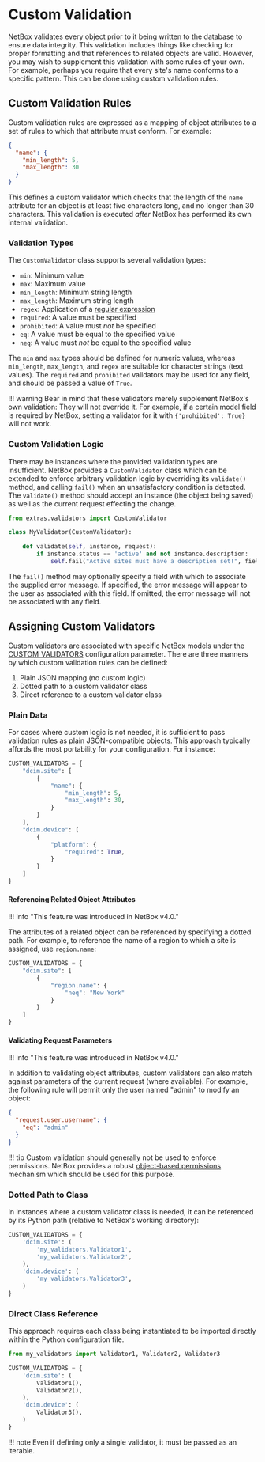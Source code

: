 # Custom Validation

NetBox validates every object prior to it being written to the database to ensure data integrity. This validation includes things like checking for proper formatting and that references to related objects are valid. However, you may wish to supplement this validation with some rules of your own. For example, perhaps you require that every site's name conforms to a specific pattern.  This can be done using custom validation rules.

## Custom Validation Rules

Custom validation rules are expressed as a mapping of object attributes to a set of rules to which that attribute must conform. For example:

```json
{
  "name": {
    "min_length": 5,
    "max_length": 30
  }
}
```

This defines a custom validator which checks that the length of the `name` attribute for an object is at least five characters long, and no longer than 30 characters. This validation is executed _after_ NetBox has performed its own internal validation.

### Validation Types

The `CustomValidator` class supports several validation types:

* `min`: Minimum value
* `max`: Maximum value
* `min_length`: Minimum string length
* `max_length`: Maximum string length
* `regex`: Application of a [regular expression](https://en.wikipedia.org/wiki/Regular_expression)
* `required`: A value must be specified
* `prohibited`: A value must _not_ be specified
* `eq`: A value must be equal to the specified value
* `neq`: A value must _not_ be equal to the specified value

The `min` and `max` types should be defined for numeric values, whereas `min_length`, `max_length`, and `regex` are suitable for character strings (text values). The `required` and `prohibited` validators may be used for any field, and should be passed a value of `True`.

!!! warning
    Bear in mind that these validators merely supplement NetBox's own validation: They will not override it. For example, if a certain model field is required by NetBox, setting a validator for it with `{'prohibited': True}` will not work.

### Custom Validation Logic

There may be instances where the provided validation types are insufficient. NetBox provides a `CustomValidator` class which can be extended to enforce arbitrary validation logic by overriding its `validate()` method, and calling `fail()` when an unsatisfactory condition is detected. The `validate()` method should accept an instance (the object being saved) as well as the current request effecting the change.

```python
from extras.validators import CustomValidator

class MyValidator(CustomValidator):

    def validate(self, instance, request):
        if instance.status == 'active' and not instance.description:
            self.fail("Active sites must have a description set!", field='status')
```

The `fail()` method may optionally specify a field with which to associate the supplied error message. If specified, the error message will appear to the user as associated with this field. If omitted, the error message will not be associated with any field.

## Assigning Custom Validators

Custom validators are associated with specific NetBox models under the [CUSTOM_VALIDATORS](../configuration/data-validation.md#custom_validators) configuration parameter. There are three manners by which custom validation rules can be defined:

1. Plain JSON mapping (no custom logic)
2. Dotted path to a custom validator class
3. Direct reference to a custom validator class

### Plain Data

For cases where custom logic is not needed, it is sufficient to pass validation rules as plain JSON-compatible objects. This approach typically affords the most portability for your configuration. For instance:

```python
CUSTOM_VALIDATORS = {
    "dcim.site": [
        {
            "name": {
                "min_length": 5,
                "max_length": 30,
            }
        }
    ],
    "dcim.device": [
        {
            "platform": {
                "required": True,
            }
        }
    ]
}
```

#### Referencing Related Object Attributes

!!! info "This feature was introduced in NetBox v4.0."

The attributes of a related object can be referenced by specifying a dotted path. For example, to reference the name of a region to which a site is assigned, use `region.name`:

```python
CUSTOM_VALIDATORS = {
    "dcim.site": [
        {
            "region.name": {
                "neq": "New York"
            }
        }
    ]
}
```

#### Validating Request Parameters

!!! info "This feature was introduced in NetBox v4.0."

In addition to validating object attributes, custom validators can also match against parameters of the current request (where available). For example, the following rule will permit only the user named "admin" to modify an object:

```json
{
  "request.user.username": {
    "eq": "admin"
  }
}
```

!!! tip
    Custom validation should generally not be used to enforce permissions. NetBox provides a robust [object-based permissions](../administration/permissions.md) mechanism which should be used for this purpose.

### Dotted Path to Class

In instances where a custom validator class is needed, it can be referenced by its Python path (relative to NetBox's working directory):

```python
CUSTOM_VALIDATORS = {
    'dcim.site': (
        'my_validators.Validator1',
        'my_validators.Validator2',
    ),
    'dcim.device': (
        'my_validators.Validator3',
    )
}
```

### Direct Class Reference

This approach requires each class being instantiated to be imported directly within the Python configuration file.

```python
from my_validators import Validator1, Validator2, Validator3

CUSTOM_VALIDATORS = {
    'dcim.site': (
        Validator1(),
        Validator2(),
    ),
    'dcim.device': (
        Validator3(),
    )
}
```

!!! note
    Even if defining only a single validator, it must be passed as an iterable.
